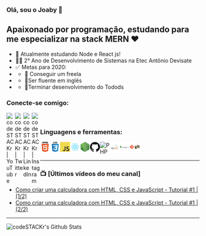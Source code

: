 ### Olá, sou o Joaby 👋

## Apaixonado por programação, estudando para me especializar na stack MERN ❤
- 🚀 Atualmente estudando Node e React js!
- 👨‍💻 2° Ano de Desenvolvimento de Sistemas na Etec Antônio Devisate  
- ✅ Metas para 2020: 
- - 💸 Conseguir um freela
- - 🦅Ser fluente em inglês
- - 📕Terminar desenvolvimento do Todods

### Conecte-se comigo:

[<img align="left" alt="codeSTACKr | YouTube" width="22px" src="https://cdn.jsdelivr.net/npm/simple-icons@v3/icons/youtube.svg" />][youtube]
[<img align="left" alt="codeSTACKr | Twitter" width="22px" src="https://cdn.jsdelivr.net/npm/simple-icons@v3/icons/twitter.svg" />][twitter]
[<img align="left" alt="codeSTACKr | LinkedIn" width="22px" src="https://cdn.jsdelivr.net/npm/simple-icons@v3/icons/linkedin.svg" />][linkedin]
[<img align="left" alt="codeSTACKr | Instagram" width="22px" src="https://cdn.jsdelivr.net/npm/simple-icons@v3/icons/instagram.svg" />][instagram]

<br />

### Linguagens e ferramentas:

<img align="left" alt="HTML5" width="26px" src="https://raw.githubusercontent.com/github/explore/80688e429a7d4ef2fca1e82350fe8e3517d3494d/topics/html/html.png" />
<img align="left" alt="CSS3" width="26px" src="https://raw.githubusercontent.com/github/explore/80688e429a7d4ef2fca1e82350fe8e3517d3494d/topics/css/css.png" />
<img align="left" alt="JavaScript" width="26px" src="https://raw.githubusercontent.com/github/explore/80688e429a7d4ef2fca1e82350fe8e3517d3494d/topics/javascript/javascript.png" />
<img align="left" alt="React" width="26px" src="https://raw.githubusercontent.com/github/explore/80688e429a7d4ef2fca1e82350fe8e3517d3494d/topics/react/react.png" />
<img align="left" alt="Node.js" width="26px" src="https://raw.githubusercontent.com/github/explore/80688e429a7d4ef2fca1e82350fe8e3517d3494d/topics/nodejs/nodejs.png" />
<img align="left" alt="GitHub" width="26px" src="https://raw.githubusercontent.com/github/explore/78df643247d429f6cc873026c0622819ad797942/topics/github/github.png" />
<img align="left" alt="PHP" width="26px" src="https://davidlima.com.br/uploads/php-logo-w.png" />
<img align="left" alt="MySQL" width="26px" src="https://raw.githubusercontent.com/github/explore/80688e429a7d4ef2fca1e82350fe8e3517d3494d/topics/mysql/mysql.png" />
<img align="left" alt="MongoDB" width="26px" src="https://raw.githubusercontent.com/github/explore/80688e429a7d4ef2fca1e82350fe8e3517d3494d/topics/mongodb/mongodb.png" />
<img align="left" alt="Git" width="26px" src="https://raw.githubusercontent.com/github/explore/80688e429a7d4ef2fca1e82350fe8e3517d3494d/topics/git/git.png" />

<br />
<br />

---

### 📺 [Últimos vídeos do meu canal]
<!-- YOUTUBE:START -->
- [Como criar uma calculadora com HTML, CSS e JavaScript - Tutorial #1 | (1/2)](https://www.youtube.com/watch?v=Jbv9AQDdVZ4)
- [Como criar uma calculadora com HTML, CSS e JavaScript - Tutorial #1 | (2/2)](https://www.youtube.com/watch?v=QwVt1wm7wRs)
<!-- YOUTUBE:END -->

---

<img align="left" alt="codeSTACKr's Github Stats" src="https://github-readme-stats.codestackr.vercel.app/api?username=joaby-oliveira&show_icons=true&hide_border=true&theme=radical" />

[twitter]: https://twitter.com/BigmanTrets
[youtube]: https://www.youtube.com/channel/UCT1LR0-Qqr8hML9EtnPsuTQ?
[instagram]: https://www.instagram.com/little_joaby/
[linkedin]: https://www.linkedin.com/in/joaby-oliveira-088423195/

